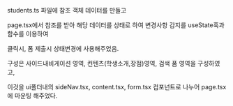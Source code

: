 students.ts 파일에 참조 객체 데이터를 만들고

page.tsx에서 참조를 받아 해당 데이터를 상태로 하여 변경사항 감지를 useState훅과 함수를 이용하여 

클릭시, 폼 제출시 상태변경에 사용해주었음.

구성은 사이드내비게이션 영역, 컨텐츠(학생소개,장점)영역, 검색 폼 영역을 구성하였고,

이것을 ui폴더내의 sideNav.tsx, content.tsx, form.tsx 컴포넌트로 나누어 page.tsx에 마운팅 해주었다. 
